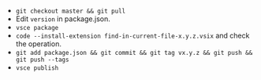 * `git checkout master && git pull`
* Edit `version` in package.json.
* `vsce package`
* `code --install-extension find-in-current-file-x.y.z.vsix` and check the operation.
* `git add package.json && git commit && git tag vx.y.z && git push && git push --tags`
* `vsce publish`
